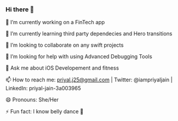 ### Hi there 👋

🔭 I’m currently working on a FinTech app

🌱 I’m currently learning third party dependecies and Hero transitions 

👯 I’m looking to collaborate on any swift projects

🤔 I’m looking for help with using Advanced Debugging Tools

💬 Ask me about iOS Developement and fitness

📫 How to reach me: priyal.j25@gmail.com | Twitter: @iampriyaljain | LinkedIn: priyal-jain-3a003965

😄 Pronouns: She/Her

⚡ Fun fact: I know belly dance 💃
